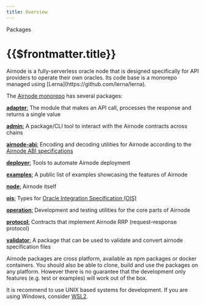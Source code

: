 ```yaml
---
title: Overview
---
```


<TitleSpan>Packages</TitleSpan>

# {{$frontmatter.title}}

<VersionWarning/>
Airnode is a fully-serverless oracle node that is designed specifically for API
providers to operate their own oracles. Its code base is a monorepo managed
using [Lerna](https://github.com/lerna/lerna).

The [Airnode monorepo](https://github.com/api3dao/airnode/tree/v0.2/packages)
has several packages:

[**adapter**:](https://github.com/api3dao/airnode/tree/v0.2/packages/airnode-adapter)
The module that makes an API call, processes the response and returns a single
value

[**admin**:](https://github.com/api3dao/airnode/tree/v0.2/packages/airnode-admin)
A package/CLI tool to interact with the Airnode contracts across chains

[**airnode-abi**:](https://github.com/api3dao/airnode/tree/v0.2/packages/airnode-abi)
Encoding and decoding utilities for Airnode according to the
[Airnode ABI specifications](../specifications/airnode-abi-specifications.md)

[**deployer**:](https://github.com/api3dao/airnode/tree/v0.2/packages/airnode-deployer)
Tools to automate Airnode deployment

[**examples**:](https://github.com/api3dao/airnode/tree/v0.2/packages/airnode-examples)
A public list of examples showcasing the features of Airnode

[**node**:](https://github.com/api3dao/airnode/tree/v0.2/packages/airnode-node)
Airnode itself

[**ois**:](https://github.com/api3dao/airnode/tree/v0.2/packages/airnode-ois)
Types for [Oracle Integration Specification (OIS)](../specifications/ois.md)

[**operation**:](https://github.com/api3dao/airnode/tree/v0.2/packages/airnode-operation)
Development and testing utilities for the core parts of Airnode

[**protocol**:](https://github.com/api3dao/airnode/tree/v0.2/packages/airnode-protocol)
Contracts that implement Airnode RRP (request–response protocol)

[**validator**:](https://github.com/api3dao/airnode/tree/v0.2/packages/airnode-validator)
A package that can be used to validate and convert airnode specification files

Airnode packages are cross platform, available as npm packages or docker
containers. You should also be able to clone, build and use the packages on any
platform. However there is no guarantee that the development only features (e.g.
test or examples) will work out of the box.

It is recommend to use UNIX based systems for development. If you are using
Windows, consider [WSL2](https://docs.microsoft.com/en-us/windows/wsl/install).

